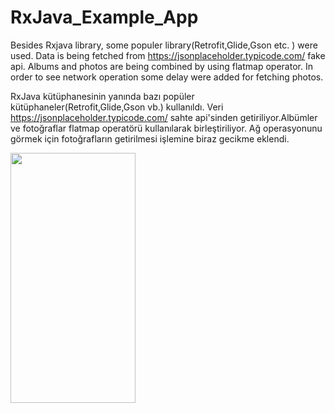 # RxJava_Example_App

Besides Rxjava library, some populer library(Retrofit,Glide,Gson etc. ) were used. Data is being fetched from https://jsonplaceholder.typicode.com/ fake api. Albums and photos are being combined by using flatmap operator. In order to see network operation some delay were added for fetching photos.

RxJava kütüphanesinin yanında bazı popüler kütüphaneler(Retrofit,Glide,Gson vb.) kullanıldı. Veri https://jsonplaceholder.typicode.com/ sahte api'sinden getiriliyor.Albümler ve fotoğraflar flatmap operatörü kullanılarak birleştiriliyor. Ağ operasyonunu görmek için fotoğrafların getirilmesi işlemine biraz gecikme eklendi.

<img src="https://user-images.githubusercontent.com/45144910/101245915-1b83c100-3721-11eb-8a0e-d03680b3fda6.gif" width="200" height="400">



